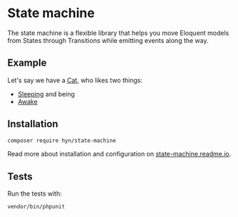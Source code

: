 # State machine

The state machine is a flexible library that helps you move Eloquent models 
from States through Transitions while emitting events along the way. 

## Example

Let's say we have a [Cat](tests/stubs/Models/Cat.php), who likes two things:

- [Sleeping](tests/stubs/States/Cat/Sleeping.php) and being
- [Awake](tests/stubs/States/Cat/Awake.php)

## Installation

```bash
composer require hyn/state-machine
```

Read more about installation and configuration on [state-machine.readme.io](https://state-machine.readme.io/docs).

## Tests

Run the tests with:

```bash
vendor/bin/phpunit
```
